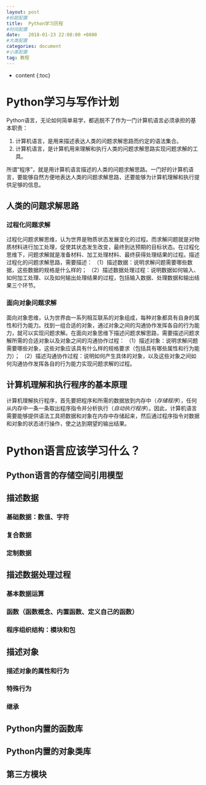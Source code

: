 ```yaml
---
layout: post
#标题配置
title:  Python学习历程
#时间配置
date:   2018-01-23 22:08:00 +0800
#大类配置
categories: document
#小类配置
tag: 教程
---
```


* content
{:toc}


# Python学习与写作计划

Python语言，无论如何简单易学，都逃脱不了作为一门计算机语言必须承担的基本职责：
1. 计算机语言，是用来描述表达人类的问题求解思路而约定的语法集合。
2. 计算机语言，是计算机用来理解和执行人类的问题求解思路实现问题求解的工具。

所谓“程序”，就是用计算机语言描述的人类的问题求解思路。一门好的计算机语言，要能够自然方便地表达人类的问题求解思路，还要能够为计算机理解和执行提供足够的信息。

## 人类的问题求解思路
### 过程化问题求解
过程化问题求解思维，认为世界是物质状态发展变化的过程。而求解问题就是对物质材料进行加工处理，促使其状态发生改变，最终到达预期的目标状态。在过程化思维下，问题求解就是准备材料、加工处理材料、最终获得处理结果的过程。描述过程化的问题求解思路，需要描述：
（1）描述数据：说明求解问题需要哪些数据，这些数据的规格是什么样的；
（2）描述数据处理过程：说明数据如何输入、如何加工处理、以及如何输出处理结果的过程，包括输入数据、处理数据和输出结果三个环节。

### 面向对象问题求解
面向对象思维，认为世界由一系列相互联系的对象组成，每种对象都具有自身的属性和行为能力。找到一组合适的对象，通过对象之间的沟通协作发挥各自的行为能力，就可以实现问题求解。在面向对象思维下描述问题求解思路，需要描述问题求解所需的合适对象以及对象之间的沟通协作过程：
（1）描述对象：说明求解问题需要哪些对象，这些对象应该具有什么样的规格要求（包括具有哪些属性和行为能力）；
（2）描述沟通协作过程：说明如何产生具体的对象，以及这些对象之间如何沟通协作发挥各自的行为能力实现问题求解的过程。


## 计算机理解和执行程序的基本原理
计算机理解执行程序，首先要把程序和所需的数据放到内存中（*存储程序*），任何从内存中一条一条取出程序指令并分析执行（*自动执行程序*）。因此，计算机语言需要能够提供语法工具把数据和对象在内存中存储起来，然后通过程序指令对数据和对象的状态进行操作，使之达到期望的输出结果。


# Python语言应该学习什么？
## Python语言的存储空间引用模型
## 描述数据
### 基础数据：数值、字符
### 复合数据
### 定制数据
## 描述数据处理过程
### 基本数据运算
### 函数（函数概念、内置函数、定义自己的函数）
### 程序组织结构：模块和包
## 描述对象
### 描述对象的属性和行为
### 特殊行为
### 继承

## Python内置的函数库
## Python内置的对象类库
## 第三方模块


